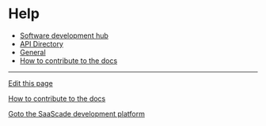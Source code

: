 # Help
- [Software development hub](Hub/README.md)
- [API Directory](ApiDirectory/README.md)
- [General](General/README.md)
- [How to contribute to the docs](General/HowToContribute/README.md)

---
[Edit this page](https://github.com/saascade/platform.saascade.com/edit/main/README.md)

[How to contribute to the docs](General/HowToContribute/README.md)

[Goto the SaaScade development platform](https://www.saascade.com/products/)





<!-- MS Clarity analytics. We use this so that we know what people need help with, otherwise we'd just be guessing --> 
<script type="text/javascript">
    (function(c,l,a,r,i,t,y){
        c[a]=c[a]||function(){(c[a].q=c[a].q||[]).push(arguments)};
        t=l.createElement(r);t.async=1;t.src="https://www.clarity.ms/tag/"+i;
        y=l.getElementsByTagName(r)[0];y.parentNode.insertBefore(t,y);
    })(window, document, "clarity", "script", "sdby7q18rz");
</script>